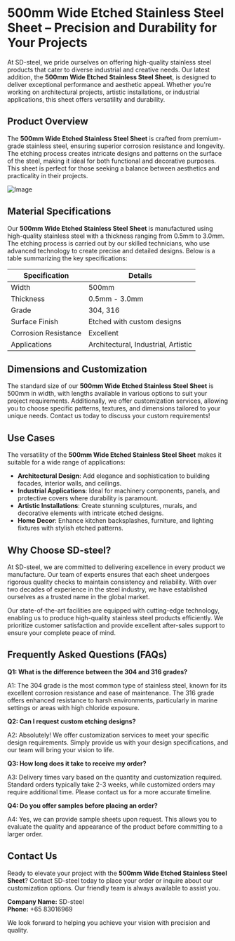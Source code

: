 # 500mm Wide Etched Stainless Steel Sheet – Precision and Durability for Your Projects

At SD-steel, we pride ourselves on offering high-quality stainless steel products that cater to diverse industrial and creative needs. Our latest addition, the **500mm Wide Etched Stainless Steel Sheet**, is designed to deliver exceptional performance and aesthetic appeal. Whether you're working on architectural projects, artistic installations, or industrial applications, this sheet offers versatility and durability.

## Product Overview

The **500mm Wide Etched Stainless Steel Sheet** is crafted from premium-grade stainless steel, ensuring superior corrosion resistance and longevity. The etching process creates intricate designs and patterns on the surface of the steel, making it ideal for both functional and decorative purposes. This sheet is perfect for those seeking a balance between aesthetics and practicality in their projects.

![Image](https://github.com/user-attachments/assets/2567258e-e124-4816-932d-1809bd27ef0b)

## Material Specifications

Our **500mm Wide Etched Stainless Steel Sheet** is manufactured using high-quality stainless steel with a thickness ranging from 0.5mm to 3.0mm. The etching process is carried out by our skilled technicians, who use advanced technology to create precise and detailed designs. Below is a table summarizing the key specifications:

| **Specification** | **Details**                     |
|--------------------|----------------------------------|
| Width             | 500mm                           |
| Thickness         | 0.5mm - 3.0mm                   |
| Grade             | 304, 316                        |
| Surface Finish    | Etched with custom designs       |
| Corrosion Resistance | Excellent                       |
| Applications      | Architectural, Industrial, Artistic |

## Dimensions and Customization

The standard size of our **500mm Wide Etched Stainless Steel Sheet** is 500mm in width, with lengths available in various options to suit your project requirements. Additionally, we offer customization services, allowing you to choose specific patterns, textures, and dimensions tailored to your unique needs. Contact us today to discuss your custom requirements!

## Use Cases

The versatility of the **500mm Wide Etched Stainless Steel Sheet** makes it suitable for a wide range of applications:

- **Architectural Design**: Add elegance and sophistication to building facades, interior walls, and ceilings.
- **Industrial Applications**: Ideal for machinery components, panels, and protective covers where durability is paramount.
- **Artistic Installations**: Create stunning sculptures, murals, and decorative elements with intricate etched designs.
- **Home Decor**: Enhance kitchen backsplashes, furniture, and lighting fixtures with stylish etched patterns.

## Why Choose SD-steel?

At SD-steel, we are committed to delivering excellence in every product we manufacture. Our team of experts ensures that each sheet undergoes rigorous quality checks to maintain consistency and reliability. With over two decades of experience in the steel industry, we have established ourselves as a trusted name in the global market.

Our state-of-the-art facilities are equipped with cutting-edge technology, enabling us to produce high-quality stainless steel products efficiently. We prioritize customer satisfaction and provide excellent after-sales support to ensure your complete peace of mind.

## Frequently Asked Questions (FAQs)

**Q1: What is the difference between the 304 and 316 grades?**

A1: The 304 grade is the most common type of stainless steel, known for its excellent corrosion resistance and ease of maintenance. The 316 grade offers enhanced resistance to harsh environments, particularly in marine settings or areas with high chloride exposure.

**Q2: Can I request custom etching designs?**

A2: Absolutely! We offer customization services to meet your specific design requirements. Simply provide us with your design specifications, and our team will bring your vision to life.

**Q3: How long does it take to receive my order?**

A3: Delivery times vary based on the quantity and customization required. Standard orders typically take 2-3 weeks, while customized orders may require additional time. Please contact us for a more accurate timeline.

**Q4: Do you offer samples before placing an order?**

A4: Yes, we can provide sample sheets upon request. This allows you to evaluate the quality and appearance of the product before committing to a larger order.

## Contact Us

Ready to elevate your project with the **500mm Wide Etched Stainless Steel Sheet**? Contact SD-steel today to place your order or inquire about our customization options. Our friendly team is always available to assist you.

**Company Name:** SD-steel  
**Phone:** +65 83016969  

We look forward to helping you achieve your vision with precision and quality.